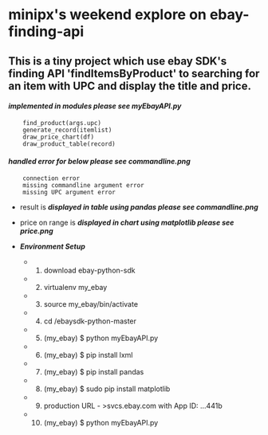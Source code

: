 # minipx's weekend explore on ebay-finding-api

## This is a tiny project which use ebay SDK's finding API 'findItemsByProduct' to searching for an item with UPC and display the title and price.

#### _implemented in modules please see myEbayAPI.py_
		find_product(args.upc)
		generate_record(itemlist)
		draw_price_chart(df)
		draw_product_table(record)

#### _handled error for below please see commandline.png_
		connection error
        missing commandline argument error
        missing UPC argument error

* result is **_displayed in table using pandas please see commandline.png_**


* price on range is **_displayed in chart using matplotlib please see price.png_**


* **_Environment Setup_**

  - 1. download ebay-python-sdk

  - 2. virtualenv my_ebay

  - 3. source my_ebay/bin/activate

  - 4. cd /ebaysdk-python-master

  - 5. (my_ebay) $ python myEbayAPI.py 

  - 6. (my_ebay) $ pip install lxml

  - 7. (my_ebay) $ pip install pandas

  - 8. (my_ebay) $ sudo pip install matplotlib

  - 9. production URL - >svcs.ebay.com with App ID: …441b

  - 10. (my_ebay) $ python myEbayAPI.py



